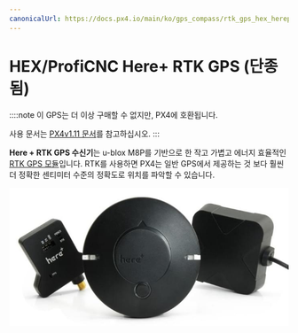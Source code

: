 ```yaml
---
canonicalUrl: https://docs.px4.io/main/ko/gps_compass/rtk_gps_hex_hereplus
---
```


# HEX/ProfiCNC Here+ RTK GPS (단종됨)

::::note 이 GPS는 더 이상 구매할 수 없지만, PX4에 호환됩니다.

사용 문서는 [PX4v1.11 문서](https://docs.px4.io/v1.11/en/gps_compass/rtk_gps_hex_hereplus.html)를 참고하십시오.
:::

**Here + RTK GPS 수신기**는 u-blox M8P를 기반으로 한 작고 가볍고 에너지 효율적인 [RTK GPS 모듈](../gps_compass/rtk_gps.md)입니다. RTK를 사용하면 PX4는 일반 GPS에서 제공하는 것 보다 훨씬 더 정확한 센티미터 수준의 정확도로 위치를 파악할 수 있습니다.

![](../../assets/hardware/gps/rtk_here_plus.jpg)